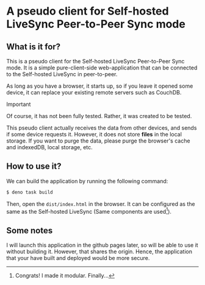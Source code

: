 # A pseudo client for Self-hosted LiveSync Peer-to-Peer Sync mode

## What is it for?

This is a pseudo client for the Self-hosted LiveSync Peer-to-Peer Sync mode. It is a simple pure-client-side web-application that can be connected to the Self-hosted LiveSync in peer-to-peer.

As long as you have a browser, it starts up, so if you leave it opened some device, it can replace your existing remote servers such as CouchDB.

> [!IMPORTANT]
> Of course, it has not been fully tested. Rather, it was created to be tested.

This pseudo client actually receives the data from other devices, and sends if some device requests it. However, it does not store **files** in the local storage. If you want to purge the data, please purge the browser's cache and indexedDB, local storage, etc.

## How to use it?

We can build the application by running the following command:

```bash
$ deno task build
```

Then, open the `dist/index.html` in the browser. It can be configured as the same as the Self-hosted LiveSync (Same components are used[^1]).

## Some notes

I will launch this application in the github pages later, so will be able to use it without building it. However, that shares the origin. Hence, the application that your have built and deployed would be more secure.


[^1]: Congrats! I made it modular. Finally...

